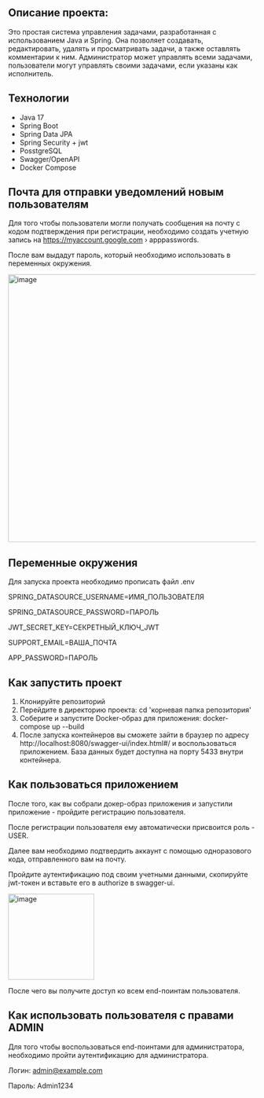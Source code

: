 ## Описание проекта:
Это простая система управления задачами, разработанная с использованием Java и Spring. 
Она позволяет создавать, редактировать, удалять и просматривать задачи, а также оставлять комментарии к ним.
Администратор может управлять всеми задачами, пользователи могут управлять своими задачами, если указаны как исполнитель.

## Технологии
- Java 17
- Spring Boot
- Spring Data JPA
- Spring Security + jwt
- PosstgreSQL
- Swagger/OpenAPI
- Docker Compose

## Почта для отправки уведомлений новым пользователям
Для того чтобы пользователи могли получать сообщения на почту с кодом подтверждения при регистрации, необходимо создать учетную запись на https://myaccount.google.com › apppasswords.

После вам выдадут пароль, который необходимо использовать в переменных окружения. 

<img width="545" alt="image" src="https://github.com/user-attachments/assets/2801876b-431c-4efb-8637-05a6f863cf35" />



## Переменные окружения
Для запуска проекта необходимо прописать файл .env

SPRING_DATASOURCE_USERNAME=ИМЯ_ПОЛЬЗОВАТЕЛЯ

SPRING_DATASOURCE_PASSWORD=ПАРОЛЬ

JWT_SECRET_KEY=СЕКРЕТНЫЙ_КЛЮЧ_JWT

SUPPORT_EMAIL=ВАША_ПОЧТА

APP_PASSWORD=ПАРОЛЬ

## Как запустить проект
1. Клонируйте репозиторий
2. Перейдите в директорию проекта: cd 'корневая папка репозитория'
3. Соберите и запустите Docker-образ для приложения: docker-compose up --build
5. После запуска контейнеров вы сможете зайти в браузер по адресу http://localhost:8080/swagger-ui/index.html#/ и воспользоваться приложением. 
База данных будет доступна на порту 5433 внутри контейнера.

## Как пользоваться приложением

После того, как вы собрали докер-образ приложения и запустили приложение - пройдите регистрацию пользователя. 

После регистрации пользователя ему автоматически присвоится роль - USER. 

Далее вам необходимо подтвердить аккаунт с помощью одноразового кода, отправленного вам на почту.

Пройдите аутентификацию под своим учетными данными, скопируйте jwt-токен и вставьте его в authorize в swagger-ui.

<img width="175" alt="image" src="https://github.com/user-attachments/assets/f892f726-d083-4440-a2e2-9b5c7689b792" />


После чего вы получите доступ ко всем end-поинтам пользователя.

## Как использовать пользователя с правами ADMIN 
Для того чтобы воспользоваться end-поинтами для администратора, необходимо пройти аутентификацию для администратора.

Логин: admin@example.com

Пароль: Admin1234

